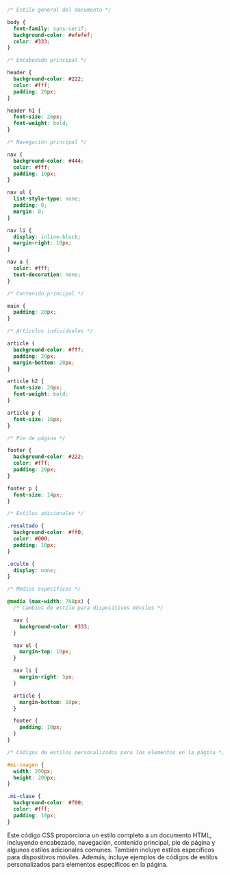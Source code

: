 ```css
/* Estilo general del documento */

body {
  font-family: sans-serif;
  background-color: #efefef;
  color: #333;
}

/* Encabezado principal */

header {
  background-color: #222;
  color: #fff;
  padding: 20px;
}

header h1 {
  font-size: 26px;
  font-weight: bold;
}

/* Navegación principal */

nav {
  background-color: #444;
  color: #fff;
  padding: 10px;
}

nav ul {
  list-style-type: none;
  padding: 0;
  margin: 0;
}

nav li {
  display: inline-block;
  margin-right: 10px;
}

nav a {
  color: #fff;
  text-decoration: none;
}

/* Contenido principal */

main {
  padding: 20px;
}

/* Artículos individuales */

article {
  background-color: #fff;
  padding: 20px;
  margin-bottom: 20px;
}

article h2 {
  font-size: 20px;
  font-weight: bold;
}

article p {
  font-size: 16px;
}

/* Pie de página */

footer {
  background-color: #222;
  color: #fff;
  padding: 20px;
}

footer p {
  font-size: 14px;
}

/* Estilos adicionales */

.resaltado {
  background-color: #ff0;
  color: #000;
  padding: 10px;
}

.oculto {
  display: none;
}

/* Medios específicos */

@media (max-width: 768px) {
  /* Cambios de estilo para dispositivos móviles */

  nav {
    background-color: #333;
  }

  nav ul {
    margin-top: 10px;
  }

  nav li {
    margin-right: 5px;
  }

  article {
    margin-bottom: 10px;
  }

  footer {
    padding: 10px;
  }
}

/* Códigos de estilos personalizados para los elementos en la página */

#mi-imagen {
  width: 200px;
  height: 200px;
}

.mi-clase {
  background-color: #f00;
  color: #fff;
  padding: 10px;
}
```

Este código CSS proporciona un estilo completo a un documento HTML, incluyendo encabezado, navegación, contenido principal, pie de página y algunos estilos adicionales comunes. También incluye estilos específicos para dispositivos móviles. Además, incluye ejemplos de códigos de estilos personalizados para elementos específicos en la página.